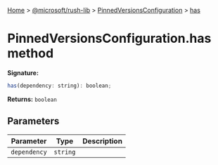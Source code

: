 [Home](./index) &gt; [@microsoft/rush-lib](./rush-lib.md) &gt; [PinnedVersionsConfiguration](./rush-lib.pinnedversionsconfiguration.md) &gt; [has](./rush-lib.pinnedversionsconfiguration.has.md)

# PinnedVersionsConfiguration.has method


**Signature:**
```javascript
has(dependency: string): boolean;
```
**Returns:** `boolean`

## Parameters

|  Parameter | Type | Description |
|  --- | --- | --- |
|  `dependency` | `string` |  |

